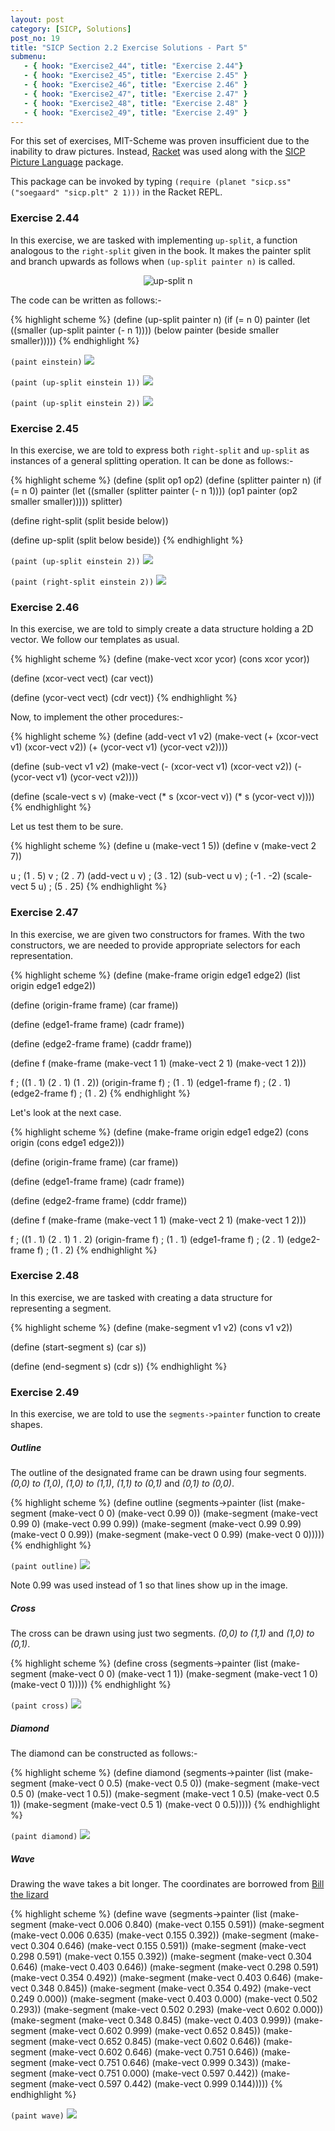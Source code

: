 ```yaml
---
layout: post
category: [SICP, Solutions]
post_no: 19
title: "SICP Section 2.2 Exercise Solutions - Part 5"
submenu:
   - { hook: "Exercise2_44", title: "Exercise 2.44"}
   - { hook: "Exercise2_45", title: "Exercise 2.45" }
   - { hook: "Exercise2_46", title: "Exercise 2.46" }
   - { hook: "Exercise2_47", title: "Exercise 2.47" }
   - { hook: "Exercise2_48", title: "Exercise 2.48" }
   - { hook: "Exercise2_49", title: "Exercise 2.49" }
---
```


For this set of exercises, MIT-Scheme was proven insufficient due to the inability to draw pictures. Instead, [Racket](http://racket-lang.org/) was used along with the [SICP Picture Language](http://planet.racket-lang.org/package-source/soegaard/sicp.plt/2/1/planet-docs/sicp-manual/index.html) package.

This package can be invoked by typing `(require (planet "sicp.ss" ("soegaard" "sicp.plt" 2 1)))` in the Racket REPL.

<!--excerpt-->

### Exercise 2.44<a name="Exercise2_44">&nbsp;</a>

In this exercise, we are tasked with implementing `up-split`, a function analogous to the `right-split` given in the book. It makes the painter split and branch upwards as follows when `(up-split painter n)` is called.

<center><img src="/images/Ex2_44_Diag.svg" alt="up-split n" /></center>

The code can be written as follows:-

{% highlight scheme %}
(define (up-split painter n)
  (if (= n 0)
      painter
	  (let ((smaller (up-split painter (- n 1))))
        (below painter
               (beside smaller smaller)))))
{% endhighlight %}

`(paint einstein)`
![](/images/Ex2_44P1.png)

`(paint (up-split einstein 1))`
![](/images/Ex2_44P2.png)

`(paint (up-split einstein 2))`
![](/images/Ex2_44P3.png)

### Exercise 2.45<a name="Exercise2_45">&nbsp;</a>

In this exercise, we are told to express both `right-split` and `up-split` as instances of a general splitting operation. It can be done as follows:-

{% highlight scheme %}
(define (split op1 op2)
  (define (splitter painter n)
    (if (= n 0)
        painter
	    (let ((smaller (splitter painter (- n 1))))
          (op1 painter
               (op2 smaller smaller)))))
  splitter)

(define right-split (split beside below))

(define up-split (split below beside))
{% endhighlight %}

`(paint (up-split einstein 2))`
![](/images/Ex2_45P1.png)

`(paint (right-split einstein 2))`
![](/images/Ex2_45P2.png)

### Exercise 2.46<a name="Exercise2_46">&nbsp;</a>

In this exercise, we are told to simply create a data structure holding a 2D vector. We follow our templates as usual.

{% highlight scheme %}
(define (make-vect xcor ycor)
  (cons xcor ycor))

(define (xcor-vect vect)
  (car vect))

(define (ycor-vect vect)
  (cdr vect))
{% endhighlight %}

Now, to implement the other procedures:-

{% highlight scheme %}
(define (add-vect v1 v2)
  (make-vect (+ (xcor-vect v1) (xcor-vect v2))
             (+ (ycor-vect v1) (ycor-vect v2))))

(define (sub-vect v1 v2)
  (make-vect (- (xcor-vect v1) (xcor-vect v2))
             (- (ycor-vect v1) (ycor-vect v2))))

(define (scale-vect s v)
  (make-vect (* s (xcor-vect v))
             (* s (ycor-vect v))))
{% endhighlight %}

Let us test them to be sure.

{% highlight scheme %}
(define u (make-vect 1 5))
(define v (make-vect 2 7))

u
; (1 . 5)
v
; (2 . 7)
(add-vect u v)
; (3 . 12)
(sub-vect u v)
; (-1 . -2)
(scale-vect 5 u)
; (5 . 25)
{% endhighlight %}

### Exercise 2.47<a name="Exercise2_47">&nbsp;</a>

In this exercise, we are given two constructors for frames. With the two constructors, we are needed to provide appropriate selectors for each representation.

{% highlight scheme %}
(define (make-frame origin edge1 edge2)
  (list origin edge1 edge2))

(define (origin-frame frame)
  (car frame))

(define (edge1-frame frame)
  (cadr frame))

(define (edge2-frame frame)
  (caddr frame))

(define f (make-frame (make-vect 1 1) (make-vect 2 1) (make-vect 1 2)))

f
; ((1 . 1) (2 . 1) (1 . 2))
(origin-frame f)
; (1 . 1)
(edge1-frame f)
; (2 . 1)
(edge2-frame f)
; (1 . 2)
{% endhighlight %}

Let's look at the next case.

{% highlight scheme %}
(define (make-frame origin edge1 edge2)
  (cons origin (cons edge1 edge2)))

(define (origin-frame frame)
  (car frame))

(define (edge1-frame frame)
  (cadr frame))

(define (edge2-frame frame)
  (cddr frame))

(define f (make-frame (make-vect 1 1) (make-vect 2 1) (make-vect 1 2)))

f
; ((1 . 1) (2 . 1) 1 . 2)
(origin-frame f)
; (1 . 1)
(edge1-frame f)
; (2 . 1)
(edge2-frame f)
; (1 . 2)
{% endhighlight %}

### Exercise 2.48<a name="Exercise2_48">&nbsp;</a>

In this exercise, we are tasked with creating a data structure for representing a segment.

{% highlight scheme %}
(define (make-segment v1 v2)
  (cons v1 v2))

(define (start-segment s)
  (car s))

(define (end-segment s)
  (cdr s))
{% endhighlight %}

### Exercise 2.49<a name="Exercise2_49">&nbsp;</a>

In this exercise, we are told to use the `segments->painter` function to create shapes.

##### Outline

The outline of the designated frame can be drawn using four segments. *(0,0) to (1,0)*, *(1,0) to (1,1)*, *(1,1) to (0,1)* and *(0,1) to (0,0)*.

{% highlight scheme %}
(define outline
   (segments->painter
    (list 
     (make-segment
      (make-vect 0 0)
      (make-vect 0.99 0))
     (make-segment
      (make-vect 0.99 0)
      (make-vect 0.99 0.99))
     (make-segment
      (make-vect 0.99 0.99)
      (make-vect 0 0.99))
     (make-segment
      (make-vect 0 0.99)
      (make-vect 0 0)))))
{% endhighlight %}

`(paint outline)`
![](/images/Ex2_49P1.png)

Note 0.99 was used instead of 1 so that lines show up in the image.

##### Cross

The cross can be drawn using just two segments. *(0,0) to (1,1)* and *(1,0) to (0,1)*.

{% highlight scheme %}
(define cross
   (segments->painter
    (list
     (make-segment
      (make-vect 0 0)
      (make-vect 1 1))
     (make-segment
      (make-vect 1 0)
      (make-vect 0 1)))))
{% endhighlight %}

`(paint cross)`
![](/images/Ex2_49P2.png)

##### Diamond

The diamond can be constructed as follows:-

{% highlight scheme %}
(define diamond
   (segments->painter
    (list
     (make-segment
      (make-vect 0 0.5)
      (make-vect 0.5 0))
     (make-segment
      (make-vect 0.5 0)
      (make-vect 1 0.5))
     (make-segment
      (make-vect 1 0.5)
      (make-vect 0.5 1))
     (make-segment
      (make-vect 0.5 1)
      (make-vect 0 0.5)))))
{% endhighlight %}

`(paint diamond)`
![](/images/Ex2_49P3.png)

##### Wave

Drawing the wave takes a bit longer. The coordinates are borrowed from [Bill the lizard](http://www.billthelizard.com/2011/10/sicp-249-defining-primitive-painters.html)

{% highlight scheme %}
(define wave
   (segments->painter
    (list
     (make-segment
      (make-vect 0.006 0.840)
      (make-vect 0.155 0.591))
     (make-segment
      (make-vect 0.006 0.635)
      (make-vect 0.155 0.392))
     (make-segment
      (make-vect 0.304 0.646)
      (make-vect 0.155 0.591))
     (make-segment
      (make-vect 0.298 0.591)
      (make-vect 0.155 0.392))
     (make-segment
      (make-vect 0.304 0.646)
      (make-vect 0.403 0.646))
     (make-segment
      (make-vect 0.298 0.591)
      (make-vect 0.354 0.492))
     (make-segment
      (make-vect 0.403 0.646)
      (make-vect 0.348 0.845))
     (make-segment
      (make-vect 0.354 0.492)
      (make-vect 0.249 0.000))
     (make-segment
      (make-vect 0.403 0.000)
      (make-vect 0.502 0.293))
     (make-segment
      (make-vect 0.502 0.293)
      (make-vect 0.602 0.000))
     (make-segment
      (make-vect 0.348 0.845)
      (make-vect 0.403 0.999))
     (make-segment
      (make-vect 0.602 0.999)
      (make-vect 0.652 0.845))
     (make-segment
      (make-vect 0.652 0.845)
      (make-vect 0.602 0.646))
     (make-segment
      (make-vect 0.602 0.646)
      (make-vect 0.751 0.646))
     (make-segment
      (make-vect 0.751 0.646)
      (make-vect 0.999 0.343))
     (make-segment
      (make-vect 0.751 0.000)
      (make-vect 0.597 0.442))
     (make-segment
      (make-vect 0.597 0.442)
      (make-vect 0.999 0.144)))))
{% endhighlight %}

`(paint wave)`
![](/images/Ex2_49P4.png)
